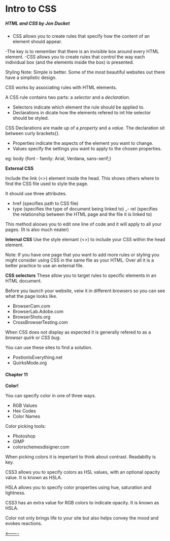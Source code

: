 # Intro to CSS
##### HTML and CSS by Jon Ducket

- CSS allows you to create rules that specify how the content of an element should appear. 

-The key is to remember that there is an invisible box around every HTML element.
-CSS allows you to create rules that control the way each individual box (and the elements inside the box) is presented.

Styling Note: Simple is better. Some of the most beautiful websites out there have a simplistic design.

CSS works by associating rules with HTML elements.

A CSS rule contains two parts: a _selector_ and a _declaration_.

- Selectors indicate which element the rule should be applied to.
- Declarations in dicate how the elements refered to int hte selector should be styled.

CSS Declarations  are made up of a _property_ and a _value_. The declaration sit between curly brackets{}.

- Properties indicate the aspects of the element you want to change.
- Values specify the settings you want to apply to the chosen properties.
 
 eg:
 body {font - family: Arial, Verdana, sans-serif;}

 __External CSS__

 Include the link (<>)  element inside the head. This shows others where to find the CSS file used to style the page.

 It should use three attributes. 

 - href (specifies path to CSS file)
 - type (specifies the type of document being linked to)
 _- rel (specifies the relationship between the HTML page and the file it is linked to)

 This method aloows you to edit one line of code and it will apply to all your pages. (It is also much neater)

__Internal CSS__
 Use the style elemant (<>) to include your CSS within the head element. 

 Note: If you have one page that you want to add more rules or styling you might consider using CSS in the same flie as your HTML. Over all it is a better practice to use an external file.

 __CSS selectors__
 These allow you to target rules to specific elements in an HTML document.

 Before you launch your website, veiw it in different browsers so you can see what the page looks like.
 - BrowserCam.com
 - BrowserLab.Adobe.com
 - BrowserShots.org
 - CrossBrowserTesting.com

 When CSS does not display as expected it is generally refered to as a _browser quirk_ or _CSS bug_.

 You can use these sites to find a solution.
 - PostionIsEverything.net
 - QuirksMode.org

 #### Chapter 11

 __Color!__

 You can specify color in one of three ways.

 - RGB Values
 - Hex Codes
 - Color Names

 Color picking tools:
 - Photoshop
 -  GIMP
 - colorschemesdisigner.com

 When picking colors it is impertant to think about contrast. Readabilty is key.

CSS3 allows you to specify colors as HSL values, with an optional opacity value. It is known as HSLA.

 HSLA allows you to specify color properties using hue, saturation and lightness.

 CSS3 has an extra value for RGB colors to indicate opacity. It is known as HSLA.

 Color not only brings life to your site but also helps convey the mood and evokes reactions. 




 [<----](../README.md)


